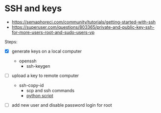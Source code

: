 SSH and keys
============

- https://semaphoreci.com/community/tutorials/getting-started-with-ssh
- https://superuser.com/questions/803365/private-and-public-key-ssh-for-more-users-root-and-sudo-users-vp

Steps:

- [x] generate keys on a local computer
     - openssh
	   - ssh-keygen

- [ ] upload a key to remote computer
     - ssh-copy-id
	   - scp and ssh commands
	   - [python script](https://gist.github.com/ceilfors/fb6908dc8ac96e8fc983)

- [ ] add new user and disable password login for root

